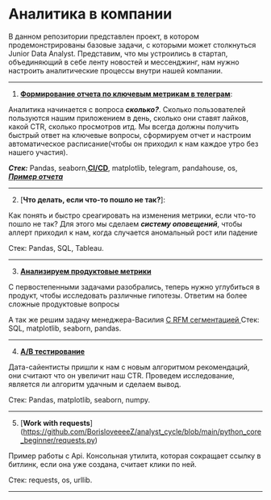 # Аналитика в компании

В данном репозитории представлен проект, в котором продемонстрированы базовые задачи, с которыми может столкнуться Junior Data Analyst.
Представим, что мы устроились в стартап, объединяющий в себе ленту новостей и мессенджинг, нам нужно настроить аналитические процессы внутри нашей компании.

---

1. [**Формирование отчета по ключевым метрикам в телеграм**](https://github.com/BorisloveeeeZ/analyst_cycle/blob/main/telegram_bot.py): 

Аналитика начинается с вопроса ***сколько?***. Сколько пользователей пользуются нашим приложением в день, сколько они ставят лайков, какой CTR, сколько просмотров итд. Мы всегда должны получить быстрый ответ на ключевые вопросы, сформируем отчет и настроим автоматическое расписание(чтобы он приходил к нам каждое утро без нашего участия). 

***Стек:*** Pandas, seaborn,[**CI/CD**](https://github.com/BorisloveeeeZ/analyst_cycle/blob/main/gitlab-ci.yml), matplotlib, telegram, pandahouse, os, 
[***Пример отчета***](https://sun1-92.userapi.com/s/v1/if2/j985FZZhVNvKl7FnCPoB10WYhQMCjOFV1MJyCrGZnb-xsK_WdpUEWwZQADW773zc8mwZ65xQSRmpJflz-Jy_rXUa.jpg?size=972x2160&quality=95&type=album)

---

2. [**Что делать, если что-то пошло не так?**]:

Как понять и быстро среагировать на изменения метрики, если что-то пошло не так? Для этого мы сделаем ***систему оповещений***, чтобы аллерт приходил к нам, когда случается аномальный рост или падение

Стек: Pandas, SQL, Tableau.

---

3. [**Анализируем продуктовые метрики**](https://github.com/BorisloveeeeZ/analyst_cycle/blob/main/product.ipynb)

С первостепенными задачами разобрались, теперь нужно углубиться в продукт, чтобы исследовать различные гипотезы. Ответим на более сложные продуктовые вопросы  

А так же решим задачу менеджера-Василия [C RFM сегментацией ](https://github.com/BorisloveeeeZ/analyst_cycle/blob/main/ecom_example/rfm_product.ipynb)
Стек: SQL, matplotlib, seaborn, pandas.

---

4. [**A/B тестирование**](https://github.com/BorisloveeeeZ/analyst_cycle/blob/main/A_B.ipynb)

Дата-сайентисты пришли к нам с новым алгоритмом рекомендаций, они считают что он увеличит наш CTR. 
Проведем исследование, является ли алгоритм удачным и сделаем вывод.


Стек: Pandas, matplotlib, seaborn, numpy.

---
5. [**Work with requests**] (https://github.com/BorisloveeeeZ/analyst_cycle/blob/main/python_core_beginner/requests.py)

Пример работы с Api. Консольная утилита, которая сокращает ссылку в битлинк, если она уже создана, считает клики по ней.


Стек: requests, os, urllib.

---
